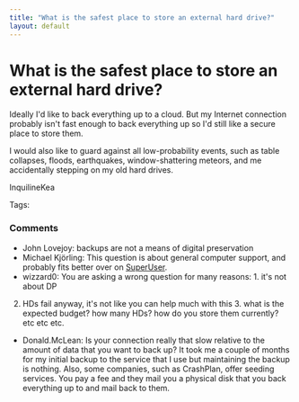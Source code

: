 ```yaml
---
title: "What is the safest place to store an external hard drive?"
layout: default
---
```

What is the safest place to store an external hard drive?
=====================
Ideally I'd like to back everything up to a cloud. But my Internet
connection probably isn't fast enough to back everything up so I'd still
like a secure place to store them.

I would also like to guard against all low-probability events, such as
table collapses, floods, earthquakes, window-shattering meteors, and me
accidentally stepping on my old hard drives.

InquilineKea

Tags: <hardware>

### Comments ###
* John Lovejoy: backups are not a means of digital preservation
* Michael Kjörling: This question is about general computer support, and probably fits
better over on [SuperUser](http://superuser.com/).
* wizzard0: You are asking a wrong question for many reasons: 1. it's not about DP
2. HDs fail anyway, it's not like you can help much with this 3. what is
the expected budget? how many HDs? how do you store them currently? etc
etc etc.
* Donald.McLean: Is your connection really that slow relative to the amount of data that
you want to back up? It took me a couple of months for my initial backup
to the service that I use but maintaining the backup is nothing. Also,
some companies, such as CrashPlan, offer seeding services. You pay a fee
and they mail you a physical disk that you back everything up to and
mail back to them.


